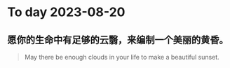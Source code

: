 
# To day 2023-08-20


## 愿你的生命中有足够的云翳，来编制一个美丽的黄昏。
> May there be enough clouds in your life to make a beautiful sunset.

    
